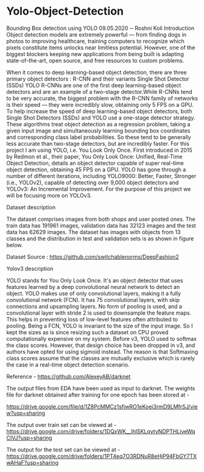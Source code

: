 # Yolo-Object-Detection
 

Bounding Box detection using YOLO
09.05.2020
─
Roshni Koli
Introduction
Object detection models are extremely powerful — from finding dogs in photos to improving healthcare, training computers to recognize which pixels constitute items unlocks near limitless potential. However, one of the biggest blockers keeping new applications from being built is adapting state-of-the-art, open source, and free resources to custom problems. 

When it comes to deep learning-based object detection, there are three primary object detectors :
R-CNN and their variants
Single Shot Detector (SSDs)
YOLO
R-CNNs are one of the first deep learning-based object detectors and are an example of a two-stage detector.While R-CNNs tend to be very accurate, the biggest problem with the R-CNN family of networks is their speed — they were incredibly slow, obtaining only 5 FPS on a GPU.
To help increase the speed of deep learning-based object detectors, both Single Shot Detectors (SSDs) and YOLO use a one-stage detector strategy. These algorithms treat object detection as a regression problem, taking a given input image and simultaneously learning bounding box coordinates and corresponding class label probabilities. So these tend to be generally less accurate than two-stage detectors, but are incredibly faster.
For this project I am using YOLO, i.e. You Look Only Once. First introduced in 2015 by Redmon et al., their paper, You Only Look Once: Unified, Real-Time Object Detection, details an object detector capable of super real-time object detection, obtaining 45 FPS on a GPU.
YOLO has gone through a number of different iterations, including YOLO9000: Better, Faster, Stronger (i.e., YOLOv2), capable of detecting over 9,000 object detectors and YOLOv3: An Incremental Improvement. For the purpose of this project we will be focusing more on YOLOv3. 

Dataset description

The dataset comprises images from both shops and user posted ones. The train data has 191961 images, validation data has 32123 images and the test data has 62629 images.
The dataset has images with objects from 13 classes and the distribution in test and validation sets is as shown in figure below.


Dataset Source : https://github.com/switchablenorms/DeepFashion2

Yolov3 description 

YOLO stands for You Only Look Once. It's an object detector that uses features learned by a deep convolutional neural network to detect an object.
YOLO makes use of only convolutional layers, making it a fully convolutional network (FCN). It has 75 convolutional layers, with skip connections and upsampling layers. No form of pooling is used, and a convolutional layer with stride 2 is used to downsample the feature maps. This helps in preventing loss of low-level features often attributed to pooling.
Being a FCN, YOLO is invariant to the size of the input image. So I kept the sizes as is since resizing such a dataset on CPU proved computationally expensive on my system.
Before v3, YOLO used to softmax the class scores. However, that design choice has been dropped in v3, and authors have opted for using sigmoid instead. The reason is that Softmaxing class scores assume that the classes are mutually exclusive which is rarely the case in a real-time object detection scenario.

 Reference - https://github.com/AlexeyAB/darknet
 
 The output files from EDA have been used as input to darknet. The weights file for darknet obtained after training for one epoch has been stored at -

https://drive.google.com/file/d/1Z8PcMMCz1sfiwRO1eKoei3rmD9LMfrSJ/view?usp=sharing

The output over train set can be viewed at - https://drive.google.com/drive/folders/1DQxWK__IhlSKLqytyNDPTHLjveWqCIVJ?usp=sharing

The output for the test set can be viewed at  - https://drive.google.com/drive/folders/1PT4eq7O3RDNuR8eHjP94FbGY7TXwAHaF?usp=sharing
